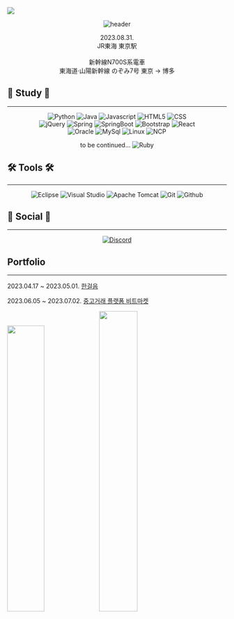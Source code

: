 <div aligh=center>
      <img src=https://capsule-render.vercel.app/api?type=waving&color=auto&height=300&section=header&text=MADE%20IN%20DREAM&fontSize=75 /> 
</div>

<div align=center>
 
![header](https://github.com/PRESSANYKEYBOARD/PRESSANYKEYBOARD/assets/121652394/b819e7d7-899b-4ca0-b8d1-de7ec44ec635)

2023.08.31.<br> JR東海 東京駅<br><br>
新幹線N700S系電車<br>
東海道·山陽新幹線 のぞみ7号 東京 → 博多<br>

</div>

## 🌱 Study 🌱

---

<div align="center">

![Python](https://img.shields.io/badge/python-3776AB?style=for-the-badge&logo=python&logoColor=white)
![Java](https://img.shields.io/badge/JAVA-007396?style=for-the-badge&logo=java&logoColor=white)
![Javascript](https://img.shields.io/badge/javascript-F7DF1E?style=for-the-badge&logo=javascript&logoColor=black)
![HTML5](https://img.shields.io/badge/html5-E34F26?style=for-the-badge&logo=html5&logoColor=white)
![CSS](https://img.shields.io/badge/css-1572B6?style=for-the-badge&logo=css3&logoColor=white)
<br>
![jQuery](https://img.shields.io/badge/jquery-0769AD?style=for-the-badge&logo=jquery&logoColor=white)
![Spring](https://img.shields.io/badge/spring-6DB33F?style=for-the-badge&logo=spring&logoColor=white)
![SpringBoot](https://img.shields.io/badge/springboot-6DB33F?style=for-the-badge&logo=springboot&logoColor=white)
![Bootstrap](https://img.shields.io/badge/bootstrap-7952B3?style=for-the-badge&logo=bootstrap&logoColor=white)
![React](https://img.shields.io/badge/react-61DAFB?style=for-the-badge&logo=react&logoColor=black)
<br>
![Oracle](https://img.shields.io/badge/oracle-F80000?style=for-the-badge&logo=oracle&logoColor=white)
![MySql](https://img.shields.io/badge/mysql-4479A1?style=for-the-badge&logo=mysql&logoColor=white)
![Linux](https://img.shields.io/badge/linux-FCC624?style=for-the-badge&logo=linux&logoColor=black)
![NCP](https://img.shields.io/badge/NCP-03C75A?style=for-the-badge&logo=naver&logoColor=white)
<!-- More badges -->
to be continued... ![Ruby](https://img.shields.io/badge/Ruby-CC342D?style=for-the-badge&logo=Ruby&logoColor=white)

</div>

## 🛠 Tools 🛠

---

<div align=center>

![Eclipse](https://img.shields.io/badge/Eclipse%20IDE-2C2255?style=for-the-badge&logo=EclipseIDE&logoColor=white)
![Visual Studio](https://img.shields.io/badge/Visual%20Studio%20Code-007ACC?style=for-the-badge&logo=VisualStudioCode&logoColor=white)
![Apache Tomcat](https://img.shields.io/badge/Apache%20Tomcat-F8DC75?style=for-the-badge&logo=Apache%20Tomcat&logoColor=white)
![Git](https://img.shields.io/badge/git-F05032?style=for-the-badge&logo=git&logoColor=white)
![Github](https://img.shields.io/badge/github-181717?style=for-the-badge&logo=github&logoColor=white)

<!-- Your tools with badges -->

</div>

## 💬 Social 💬

---

<div align=center>

[![Discord](https://img.shields.io/badge/Discord-5865F2?style=for-the-badge&logo=Discord&logoColor=white)](https://www.discord.com/users/JG_lipsilja#3562)

<!-- More social media accounts -->

</div>

## Portfolio

---

2023.04.17 ~ 2023.05.01.
<a href="https://github.com/PRESSANYKEYBOARD/Mini_Refac"> 한걸음 </a>

2023.06.05 ~ 2023.07.02.
<a href="https://github.com/ksqrt/carrotMarket"> 중고거래 플랫폼 비트마켓 </a>

</div>

<div>
      <img src="https://github-readme-stats.vercel.app/api/top-langs/?username=PRESSANYKEYBOARD&layout=compact" width=41%>
      <img src="https://github-readme-stats.vercel.app/api?username=PRESSANYKEYBOARD&show_icons=true" width=42%>
</div>

